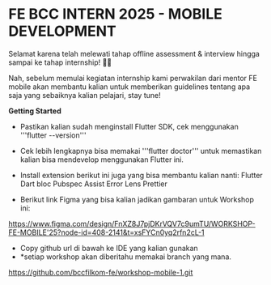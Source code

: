 # FE BCC INTERN 2025 - MOBILE DEVELOPMENT

Selamat karena telah melewati tahap offline assessment & interview hingga sampai ke tahap internship! 🎉✨

Nah, sebelum memulai kegiatan internship kami perwakilan dari mentor FE mobile akan membantu kalian untuk memberikan guidelines tentang apa saja yang sebaiknya kalian pelajari, stay tune!

**Getting Started**

- Pastikan kalian sudah menginstall Flutter SDK, cek menggunakan '''flutter --version'''
- Cek lebih lengkapnya bisa memakai '''flutter doctor''' untuk memastikan kalian bisa mendevelop menggunakan Flutter ini.
- Install extension berikut ini juga yang bisa membantu kalian nanti:
Flutter
Dart
bloc
Pubspec Assist
Error Lens
Prettier

- Berikut link Figma yang bisa kalian jadikan gambaran untuk Workshop ini:

https://www.figma.com/design/FnXZ8J7pjDKrVQV7c9umTU/WORKSHOP-FE-MOBILE'25?node-id=408-2141&t=xsFYCn0yq2rfn2cL-1

- Copy github url di bawah ke IDE yang kalian gunakan
- *setiap workshop akan diberitahu memakai branch yang mana.

https://github.com/bccfilkom-fe/workshop-mobile-1.git

